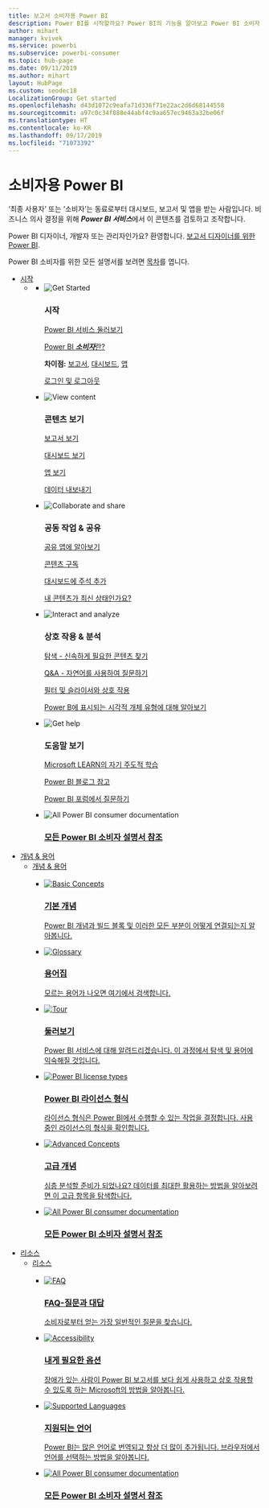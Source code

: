 ```yaml
---
title: 보고서 소비자용 Power BI
description: Power BI를 시작할까요? Power BI의 기능을 알아보고 Power BI 소비자 또는 최종 사용자로 이 기능을 통해 할 수 있는 작업을 확인하세요.
author: mihart
manager: kvivek
ms.service: powerbi
ms.subservice: powerbi-consumer
ms.topic: hub-page
ms.date: 09/11/2019
ms.author: mihart
layout: HubPage
ms.custom: seodec18
LocalizationGroup: Get started
ms.openlocfilehash: d43d1072c9eafa71d336f71e22ac2d6d68144558
ms.sourcegitcommit: a97c0c34f888e44abf4c9aa657ec9463a32be06f
ms.translationtype: HT
ms.contentlocale: ko-KR
ms.lasthandoff: 09/17/2019
ms.locfileid: "71073392"
---
```

<div id="main" class="v2">
      <div class="container">
            <h1 class="">소비자용 Power BI</h1>
            <p>‘최종 사용자’ 또는 ‘소비자’는 동료로부터 대시보드, 보고서 및 앱을 받는 사람입니다.<b></b><b></b> 비즈니스 의사 결정을 위해 <b><i>Power BI 서비스</i></b>에서 이 콘텐츠를 검토하고 조작합니다.</p>
            <p>Power BI 디자이너, 개발자 또는 관리자인가요? 환영합니다. <a href="../power-bi-creator-landing.md">보고서 디자이너를 위한 Power BI</a>.</p>
            <p>Power BI 소비자를 위한 모든 설명서를 보려면 <a href="end-user-consumer.md">목차</a>를 엽니다.</p>
            <ul class="pivots">
            <li>
                <a href="#get-started" data-linktype="self-bookmark">시작</a>
                <ul id="get-started" class="cardsF">
                    <li>
                        <a data-default="true" href="#getstarted" data-linktype="self-bookmark"></a>
                        <ul id="getstarted" class="cardsF">
                            <li>
                                <div class="cardSize">
                                    <div class="cardPadding">
                                        <div class="card">
                                            <div class="cardImageOuter">
                                                <div class="cardImage">
                                                    <img alt="Get Started" src="media/end-user-consumer/get-started.svg" data-linktype="relative-path">
                                                </div>
                                            </div>
                                            <div class="cardText">
                                                <h3>시작</h3>
                                                <p><a href="/power-bi/consumer/end-user-reading-view" data-linktype="absolute-path">Power BI 서비스 둘러보기</a></p>
                                                <p><a href="/power-bi/consumer/end-user-consumer" data-linktype="absolute-path">Power BI <b><i>소비자</i></b>란?</a></p>
                                                <p><b>차이점:</b> <a href="/power-bi/consumer/end-user-reports" data-linktype="absolute-path">보고서</a>, <a href="/power-bi/consumer/end-user-dashboards" data-linktype="absolute-path">대시보드</a>, <a href="/power-bi/consumer/end-user-apps" data-linktype="absolute-path">앱</a></p>
                                                <p><a href="/power-bi/consumer/end-user-sign-in" data-linktype="absolute-path">로그인 및 로그아웃</a></p>
                                            </div>
                                        </div>
                                    </div>
                                </div>
                            </li>
                            <li>
                                <div class="cardSize">
                                    <div class="cardPadding">
                                        <div class="card">
                                            <div class="cardImageOuter">
                                                <div class="cardImage">
                                                    <img alt="View content" src="media/end-user-consumer/view-content.svg" data-linktype="relative-path">
                                                </div>
                                            </div>
                                            <div class="cardText">
                                                <h3>콘텐츠 보기</h3>
                                                <p><a href="/power-bi/consumer/end-user-report-open" data-linktype="absolute-path">보고서 보기</a></p>
                                                <p><a href="/power-bi/consumer/end-user-dashboard-open" data-linktype="absolute-path">대시보드 보기</a></p>
                                                <p><a href="/power-bi/consumer/end-user-app-view" data-linktype="absolute-path">앱 보기</a></p>
                                                <p><a href="/power-bi/consumer/end-user-export" data-linktype="absolute-path">데이터 내보내기</a>
                                            </div>
                                        </div>
                                    </div>
                                </div>
                            </li>
                            <li>
                                <div class="cardSize">
                                    <div class="cardPadding">
                                        <div class="card">
                                            <div class="cardImageOuter">
                                                <div class="cardImage">
                                                    <img alt="Collaborate and share" src="media/end-user-consumer/collaborate-share.svg" data-linktype="relative-path">
                                                </div>
                                            </div>
                                            <div class="cardText">
                                                <h3>공동 작업 &amp; 공유</h3>
                                                <p><a href="/power-bi/consumer/end-user-apps" data-linktype="absolute-path">공유 앱에 알아보기</a></p>
                                                <p><a href="/power-bi/consumer/end-user-subscribe" data-linktype="absolute-path">콘텐츠 구독</a></p>
                                                <p><a href="/power-bi/consumer/end-user-comment" data-linktype="absolute-path">대시보드에 주석 추가</a></p>
                                                <p><a href="/power-bi/consumer/end-user-fresh" data-linktype="absolute-path">내 콘텐츠가 최신 상태인가요?</a></p>
                                            </div>
                                        </div>
                                    </div>
                                </div>
                            </li>
                            <li>
                                <div class="cardSize">
                                    <div class="cardPadding">
                                        <div class="card">
                                            <div class="cardImageOuter">
                                                <div class="cardImage">
                                                    <img alt="Interact and analyze" src="media/end-user-consumer/interact-analyze.svg" data-linktype="relative-path">
                                                </div>
                                            </div>
                                            <div class="cardText">
                                                <h3>상호 작용 &amp; 분석</h3>
                                                <p><a href="/power-bi/consumer/end-user-experience" data-linktype="absolute-path">탐색 - 신속하게 필요한 콘텐츠 찾기</a></p>
                                                <p><a href="/power-bi/consumer/end-user-q-and-a" data-linktype="absolute-path">Q&amp;A - 자연어를 사용하여 질문하기</a></p>
                                                <p><a href="/power-bi/consumer/end-user-report-filter" data-linktype="absolute-path">필터 및 슬라이서와 상호 작용</a></p>
                                                <p><a href="/power-bi/consumer/end-user-visual-type" data-linktype="absolute-path">Power B에 표시되는 시각적 개체 유형에 대해 알아보기</a></p>
                                            </div>
                                        </div>
                                    </div>
                                </div>
                            </li>
                            <li>
                                <div class="cardSize">
                                    <div class="cardPadding">
                                        <div class="card">
                                            <div class="cardImageOuter">
                                                <div class="cardImage">
                                                    <img alt="Get help" src="media/end-user-consumer/get-help.svg" data-linktype="relative-path">
                                                </div>
                                            </div>
                                            <div class="cardText">
                                                <h3>도움말 보기</h3>
                                            <p><a href="https://docs.microsoft.com/en-us/learn/paths/consume-data-with-power-bi/" data-linktype="absolute-path">Microsoft LEARN의 자기 주도적 학습</a></p>
                                                <p><a href="https://powerbi.microsoft.com/blog/" data-linktype="absolute-path">Power BI 블로그 참고</a></p>
                                                <p><a href="http://community.powerbi.com/" data-linktype="absolute-path">Power BI 포럼에서 질문하기</a></p>
                                            </div>
                                        </div>
                                    </div>
                                </div>
                            </li>
                            <li>
                                <div class="cardSize">
                                    <div class="cardPadding">
                                        <div class="card">
                                            <div class="cardImageOuter">
                                                <div class="cardImage">
                                                    <img alt="All Power BI consumer documentation" src="media/end-user-consumer/see-all.svg" data-linktype="relative-path">
                                                </div>
                                            </div>
                                            <div class="cardText">
                                                <a href="end-user-consumer.md" data-linktype="absolute-path">
                                                <h3>모든 Power BI 소비자 설명서 참조</h3></a>
                                            </div>
                                        </div>
                                    </div>
                                </div>
                            </li>
                        </ul>
                    </li>
                </ul>
            </li>
            <li>
                <a href="#concepts-terminology" data-linktype="self-bookmark"> 개념 &amp; 용어</a>
                <ul id="concepts-terminology">
                    <li>
                        <a href="#conceptsterminology" data-linktype="self-bookmark"> 개념 &amp; 용어</a>
                        <ul id="conceptsterminology" class="cardsC">
                            <br>
                            <li>
                                <a href="/power-bi/consumer/End-user-basic-concepts" data-linktype="absolute-path">
                                    <div class="cardSize">
                                        <div class="cardPadding">
                                            <div class="card">
                                                <div class="cardImageOuter">
                                                    <div class="cardImage bgdAccent1">
                                                        <img src="media/end-user-consumer/basic-concepts.svg" alt="Basic Concepts" data-linktype="relative-path">
                                                    </div>
                                                </div>
                                                <div class="cardText">
                                                    <h3>기본 개념</h3>
                                                    <p>Power BI 개념과 빌드 블록 및 이러한 모든 부분이 어떻게 연결되는지 알아봅니다.</p>
                                                </div>
                                            </div>
                                        </div>
                                    </div>
                                </a>
                            </li>
                            <li>
                                <a href="/power-bi/consumer/End-user-glossary" data-linktype="absolute-path">
                                    <div class="cardSize">
                                        <div class="cardPadding">
                                            <div class="card">
                                                <div class="cardImageOuter">
                                                    <div class="cardImage bgdAccent1">
                                                        <img src="media/end-user-consumer/glossary.svg" alt="Glossary" data-linktype="relative-path">
                                                    </div>
                                                </div>
                                                <div class="cardText">
                                                    <h3>용어집</h3>
                                                    <p>모르는 용어가 나오면 여기에서 검색합니다.</p>
                                                </div>
                                            </div>
                                        </div>
                                    </div>
                                </a>
                            </li>
                            <li>
                                <a href="/power-bi/consumer/end-user-experience" data-linktype="absolute-path">
                                    <div class="cardSize">
                                        <div class="cardPadding">
                                            <div class="card">
                                                <div class="cardImageOuter">
                                                    <div class="cardImage bgdAccent1">
                                                        <img src="media/end-user-consumer/tour.svg" alt="Tour" data-linktype="relative-path">
                                                    </div>
                                                </div>
                                                <div class="cardText">
                                                    <h3>둘러보기</h3>
                                                    <p>Power BI 서비스에 대해 알려드리겠습니다. 이 과정에서 탐색 및 용어에 익숙해질 것입니다.</p>
                                                </div>
                                            </div>
                                        </div>
                                    </div>
                                </a>
                            </li>
                            <li>
                                <a href="/power-bi/service-admin-licensing-organization" data-linktype="absolute-path">
                                    <div class="cardSize">
                                        <div class="cardPadding">
                                            <div class="card">
                                                <div class="cardImageOuter">
                                                    <div class="cardImage bgdAccent1">
                                                        <img src="media/end-user-consumer/power-bi-license-types.svg" alt="Power BI license types" data-linktype="relative-path">
                                                    </div>
                                                </div>
                                                <div class="cardText">
                                                    <h3>Power BI 라이선스 형식</h3>
                                                    <p>라이선스 형식은 Power BI에서 수행할 수 있는 작업을 결정합니다. 사용 중인 라이선스의 형식을 확인합니다.</p>
                                                </div>
                                            </div>
                                        </div>
                                    </div>
                                </a>
                            </li>
                            <li>
                                <a href="/power-bi/consumer/end-user-featured" data-linktype="absolute-path">
                                    <div class="cardSize">
                                        <div class="cardPadding">
                                            <div class="card">
                                                <div class="cardImageOuter">
                                                    <div class="cardImage bgdAccent1">
                                                        <img src="media/end-user-consumer/advanced-concepts.svg" alt="Advanced Concepts" data-linktype="relative-path">
                                                    </div>
                                                </div>
                                                <div class="cardText">
                                                    <h3>고급 개념</h3>
                                                    <p>심층 분석할 준비가 되었나요? 데이터를 최대한 활용하는 방법을 알아보려면 이 고급 항목을 탐색합니다. </p>
                                                </div>
                                            </div>
                                        </div>
                                    </div>
                                </a>
                            </li>
                            <li>
                                <a href="end-user-consumer.md" data-linktype="absolute-path">
                                    <div class="cardSize">
                                        <div class="cardPadding">
                                            <div class="card">
                                                <div class="cardImageOuter">
                                                    <div class="cardImage bgdAccent1">
                                                        <img src="media/end-user-consumer/See_All_400x140.svg" alt="All Power BI consumer documentation" data-linktype="relative-path">
                                                    </div>
                                                </div>
                                                <div class="cardText">
                                                    <h3>모든 Power BI 소비자 설명서 참조</h3>
                                                </div>
                                            </div>
                                        </div>
                                    </div>
                                </a>
                            </li>
                        </ul>
                    </li>
                </ul>
            </li>
            <li>
                <a href="#resources" data-linktype="self-bookmark">리소스</a>
                <ul id="resources">
                    <li>
                        <a href="#resources" data-linktype="self-bookmark">리소스</a>
                        <ul id="resources" class="cardsC">
                            <br>
                            <li>
                                <a href="/power-bi/consumer/end-user-faq" data-linktype="absolute-path">
                                    <div class="cardSize">
                                        <div class="cardPadding">
                                            <div class="card">
                                                <div class="cardImageOuter">
                                                    <div class="cardImage bgdAccent1">
                                                        <img src="media/end-user-consumer/faq.svg" alt="FAQ" data-linktype="relative-path">
                                                    </div>
                                                </div>
                                                <div class="cardText">
                                                    <h3>FAQ-질문과 대답</h3>
                                                    <p>소비자로부터 얻는 가장 일반적인 질문을 찾습니다.</p>
                                                </div>
                                            </div>
                                        </div>
                                    </div>
                                </a>
                            </li>
                            <li>
                                <a href="/power-bi/desktop-accessibility" data-linktype="absolute-path">
                                    <div class="cardSize">
                                        <div class="cardPadding">
                                            <div class="card">
                                                <div class="cardImageOuter">
                                                    <div class="cardImage bgdAccent1">
                                                        <img src="media/end-user-consumer/accessibility.svg" alt="Accessibility" data-linktype="relative-path">
                                                    </div>
                                                </div>
                                                <div class="cardText">
                                                    <h3>내게 필요한 옵션</h3>
                                                    <p>장애가 있는 사람이 Power BI 보고서를 보다 쉽게 사용하고 상호 작용할 수 있도록 하는 Microsoft의 방법을 알아봅니다. </p>
                                                </div>
                                            </div>
                                        </div>
                                    </div>
                                </a>
                            </li>
                            <li>
                                <a href="/power-bi/supported-languages-countries-regions" data-linktype="absolute-path">
                                    <div class="cardSize">
                                        <div class="cardPadding">
                                            <div class="card">
                                                <div class="cardImageOuter">
                                                    <div class="cardImage bgdAccent1">
                                                        <img src="media/end-user-consumer/supported-languages.svg" alt="Supported Languages" data-linktype="relative-path">
                                                    </div>
                                                </div>
                                                <div class="cardText">
                                                    <h3>지원되는 언어</h3>
                                                    <p>Power BI는 많은 언어로 번역되고 항상 더 많이 추가됩니다. 브라우저에서 언어를 선택하는 방법을 알아봅니다. </p>
                                                </div>
                                            </div>
                                        </div>
                                    </div>
                                </a>
                            </li>
                            <li>
                                <a href="end-user-consumer.md" data-linktype="absolute-path">
                                    <div class="cardSize">
                                        <div class="cardPadding">
                                            <div class="card">
                                                <div class="cardImageOuter">
                                                    <div class="cardImage bgdAccent1">
                                                        <img src="media/end-user-consumer/See_All_400x140.svg" alt="All Power BI consumer documentation" data-linktype="relative-path">
                                                    </div>
                                                </div>
                                                <div class="cardText">
                                                    <h3>모든 Power BI 소비자 설명서 참조</h3>
                                                </div>
                                            </div>
                                        </div>
                                    </div>
                                </a>
                            </li>
                        </ul>
                    </li>
                </ul>
            </li>
            </ul> 
      </div>
</div>

